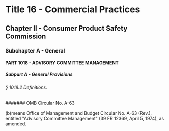 
# Title 16 - Commercial Practices
## Chapter II - Consumer Product Safety Commission
### Subchapter A - General
#### PART 1018 - ADVISORY COMMITTEE MANAGEMENT
##### Subpart A - General Provisions
###### § 1018.2 Definitions.
####### OMB Circular No. A-63

(b)means Office of Management and Budget Circular No. A-63 (Rev.), entitled "Advisory Committee Management" (39 FR 12369, April 5, 1974), as amended.
